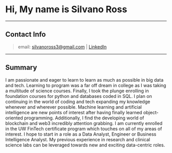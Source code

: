 # Hi, My name is Silvano Ross
---
## Contact Info
> email: silvanoross3@gmail.com | [LinkedIn](https://www.linkedin.com/in/silvano-ross-b6a15a93/) 
---
## Summary

I am passionate and eager to learn to learn as much as possible in big data and tech. Learning to program was a far off dream in college as I was taking a multitude of science courses. Finally, I took the plunge enrolling in foundation courses for python and databases coded in SQL. I plan on continuing in the world of coding and tech expanding my knowledge whenever and wherever possible. Machine learning and artificial intelligence are new points of interest after having finally learned object-oriented programming. Additionally, I find the developing world of blockchain and web3 incredibly attention grabbing. I am currently enrolled in the UW FinTech certificate program which touches on all of my areas of interest. I hope to start in a role as a Data Analyst, Engineer or Business Intelligence Analyst. My previous experience in research and clinical science labs can be leveraged towards new and exciting data-centric roles.
